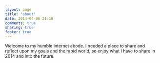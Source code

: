 ```yaml
---
layout: page
title: "about"
date: 2014-04-06 21:18
comments: true
sharing: true
footer: true
---
```

Welcome to my humble internet abode. I needed a place to share and reflect upon my goals and the rapid world, so enjoy what I have to share in 2014 and into the future.
